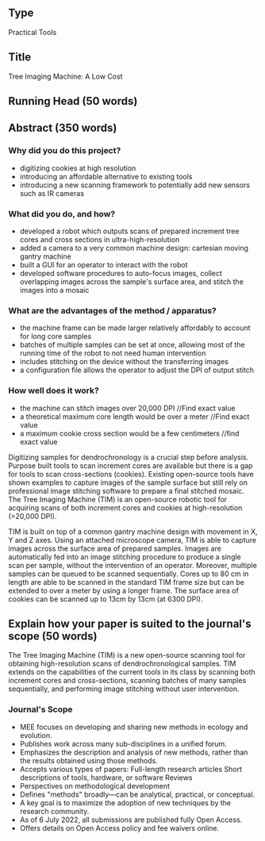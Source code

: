 ## Type

Practical Tools

## Title

Tree Imaging Machine: A Low Cost 

## Running Head (50 words)

## Abstract (350 words)

### Why did you do this project?

- digitizing cookies at high resolution
- introducing an affordable alternative to existing tools
- introducing a new scanning framework to potentially add new sensors such as IR cameras

### What did you do, and how?

- developed a robot which outputs scans of prepared increment tree cores and cross sections in ultra-high-resolution
- added a camera to a very common machine design: cartesian moving gantry machine
- built a GUI for an operator to interact with the robot
- developed software procedures to auto-focus images, collect overlapping images across the sample's surface area, and stitch the images into a mosaic

### What are the advantages of the method / apparatus?

- the machine frame can be made larger relatively affordably to account for long core samples
- batches of multiple samples can be set at once, allowing most of the running time of the robot to not need human intervention
- includes stitching on the device without the transferring images
- a configuration file allows the operator to adjust the DPI of output stitch

### How well does it work?

- the machine can stitch images over 20,000 DPI //Find exact value
- a theoretical maximum core length would be over a meter //Find exact value
- a maximum cookie cross section would be a few centimeters //find exact value

Digitizing samples for dendrochronology is a crucial step before analysis. Purpose built tools to scan increment cores are available but there is a gap for tools to scan cross-sections (cookies). Existing open-source tools have shown examples to capture images of the sample surface but still rely on professional image stitching software to prepare a final stitched mosaic. The Tree Imaging Machine (TIM) is an open-source robotic tool for acquiring scans of both increment cores and cookies at high-resolution (>20,000 DPI).

TIM is built on top of a common gantry machine design with movement in X, Y and Z axes. Using an attached microscope camera, TIM is able to capture images across the surface area of prepared samples. Images are automatically fed into an image stitching procedure to produce a single scan per sample, without the intervention of an operator. Moreover, multiple samples can be queued to be scanned sequentially. Cores up to 80 cm in length are able to be scanned in the standard TIM frame size but can be extended to over a meter by using a longer frame. The surface area of cookies can be scanned up to 13cm by 13cm (at 6300 DPI).

## Explain how your paper is suited to the journal's scope (50 words)

The Tree Imaging Machine (TIM) is a new open-source scanning tool for obtaining high-resolution scans of dendrochronological samples. TIM extends on the capabilities of the current tools in its class by scanning both increment cores and cross-sections, scanning batches of many samples sequentially, and performing image stitching without user intervention.


### Journal's Scope

- MEE focuses on developing and sharing new methods in ecology and evolution.
- Publishes work across many sub-disciplines in a unified forum.
- Emphasizes the description and analysis of new methods, rather than the results obtained using those methods.
- Accepts various types of papers:
    Full-length research articles
    Short descriptions of tools, hardware, or software
    Reviews
- Perspectives on methodological development
- Defines "methods" broadly—can be analytical, practical, or conceptual.
- A key goal is to maximize the adoption of new techniques by the research community.
- As of 6 July 2022, all submissions are published fully Open Access.
- Offers details on Open Access policy and fee waivers online.